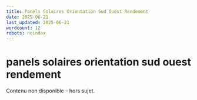 ```yaml
---
title: Panels Solaires Orientation Sud Ouest Rendement
date: 2025-06-21
last_updated: 2025-06-21
wordcount: 12
robots: noindex
---
```


# panels solaires orientation sud ouest rendement

Contenu non disponible – hors sujet.